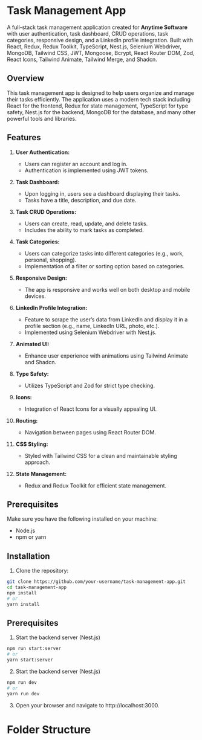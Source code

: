 # Task Management App

A full-stack task management application created for **Anytime Software** with user authentication, task dashboard, CRUD operations, task categories, responsive design, and a LinkedIn profile integration. Built with React, Redux, Redux Toolkit, TypeScript, Nest.js, Selenium Webdriver, MongoDB, Tailwind CSS, JWT, Mongoose, Bcrypt, React Router DOM, Zod, React Icons, Tailwind Animate, Tailwind Merge, and Shadcn.

## Overview

This task management app is designed to help users organize and manage their tasks efficiently. The application uses a modern tech stack including React for the frontend, Redux for state management, TypeScript for type safety, Nest.js for the backend, MongoDB for the database, and many other powerful tools and libraries.

## Features

1. **User Authentication:**

   - Users can register an account and log in.
   - Authentication is implemented using JWT tokens.

2. **Task Dashboard:**

   - Upon logging in, users see a dashboard displaying their tasks.
   - Tasks have a title, description, and due date.

3. **Task CRUD Operations:**

   - Users can create, read, update, and delete tasks.
   - Includes the ability to mark tasks as completed.

4. **Task Categories:**

   - Users can categorize tasks into different categories (e.g., work, personal, shopping).
   - Implementation of a filter or sorting option based on categories.

5. **Responsive Design:**

   - The app is responsive and works well on both desktop and mobile devices.

6. **LinkedIn Profile Integration:**

   - Feature to scrape the user’s data from LinkedIn and display it in a profile section (e.g., name, LinkedIn URL, photo, etc.).
   - Implemented using Selenium Webdriver with Nest.js.

7. **Animated UI:**

   - Enhance user experience with animations using Tailwind Animate and Shadcn.

8. **Type Safety:**

   - Utilizes TypeScript and Zod for strict type checking.

9. **Icons:**

   - Integration of React Icons for a visually appealing UI.

10. **Routing:**

    - Navigation between pages using React Router DOM.

11. **CSS Styling:**

    - Styled with Tailwind CSS for a clean and maintainable styling approach.

12. **State Management:**
    - Redux and Redux Toolkit for efficient state management.

## Prerequisites

Make sure you have the following installed on your machine:

- Node.js
- npm or yarn

## Installation

1. Clone the repository:

```bash
git clone https://github.com/your-username/task-management-app.git
cd task-management-app
npm install
# or
yarn install
```

## Prerequisites

1. Start the backend server (Nest.js)

```bash
npm run start:server
# or
yarn start:server
```

2. Start the backend server (Nest.js)

```bash
npm run dev
# or
yarn run dev

```

3. Open your browser and navigate to http://localhost:3000.

# Folder Structure
